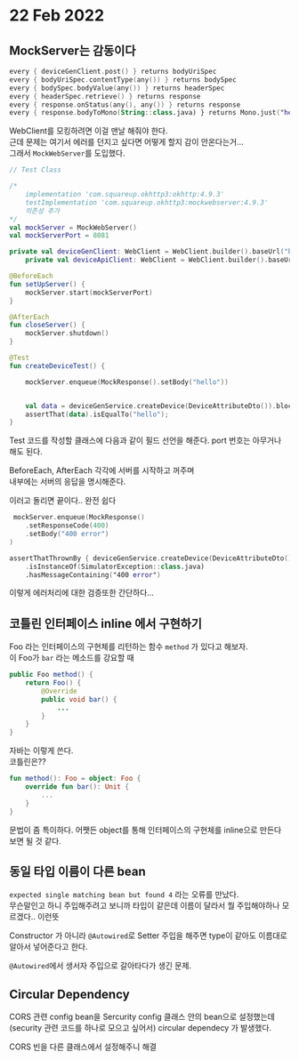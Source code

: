 # 22 Feb 2022   
   
## MockServer는 감동이다

``` kt
every { deviceGenClient.post() } returns bodyUriSpec
every { bodyUriSpec.contentType(any()) } returns bodySpec
every { bodySpec.bodyValue(any()) } returns headerSpec
every { headerSpec.retrieve() } returns response
every { response.onStatus(any(), any()) } returns response
every { response.bodyToMono(String::class.java) } returns Mono.just("hello")
```   
   
WebClient를 모킹하려면 이걸 맨날 해줘야 한다.   
근데 문제는 여기서 에러를 던지고 싶다면 어떻게 할지 감이 안온다는거...   
그래서 `MockWebServer`를 도입했다.   
   
``` kt
// Test Class

/*
    implementation 'com.squareup.okhttp3:okhttp:4.9.3'
    testImplementation 'com.squareup.okhttp3:mockwebserver:4.9.3'
    의존성 추가
*/
val mockServer = MockWebServer()
val mockServerPort = 8081

private val deviceGenClient: WebClient = WebClient.builder().baseUrl("http://localhost:${mockServerPort}").build()
    private val deviceApiClient: WebClient = WebClient.builder().baseUrl("http://localhost:${mockServerPort}").build()

@BeforeEach
fun setUpServer() {
    mockServer.start(mockServerPort)
}

@AfterEach
fun closeServer() {
    mockServer.shutdown()
}

@Test
fun createDeviceTest() {

    mockServer.enqueue(MockResponse().setBody("hello"))


    val data = deviceGenService.createDevice(DeviceAttributeDto()).block();
    assertThat(data).isEqualTo("hello");
}
```   
   
Test 코드를 작성할 클래스에 다음과 같이 필드 선언을 해준다. port 번호는 아무거나 해도 된다.   
   
BeforeEach, AfterEach 각각에 서버를 시작하고 꺼주며   
내부에는 서버의 응답을 명시해준다.   
   
이러고 돌리면 끝이다.. 완전 쉽다
    
``` kt
 mockServer.enqueue(MockResponse()
    .setResponseCode(400)
    .setBody("400 error")
)

assertThatThrownBy { deviceGenService.createDevice(DeviceAttributeDto()).block() }
    .isInstanceOf(SimulatorException::class.java)
    .hasMessageContaining("400 error")
```   
   
이렇게 에러처리에 대한 검증또한 간단하다...   
   
## 코틀린 인터페이스 inline 에서 구현하기   
   
Foo 라는 인터페이스의 구현체를 리턴하는 함수 `method` 가 있다고 해보자.   
이 Foo가 `bar` 라는 메소드를 강요할 때   
   
``` java
public Foo method() {
    return Foo() {
        @Override
        public void bar() {
            ...
        }
    }
}
```   
   
자바는 이렇게 쓴다.   
코틀린은??   
   
``` kt
fun method(): Foo = object: Foo {
    override fun bar(): Unit {
        ...
    }
}  
```   
   
문법이 좀 특이하다. 어쨋든 object를 통해 인터페이스의 구현체를 inline으로 만든다 보면 될 것 같다.   
   
## 동일 타입 이름이 다른 bean   
   
`expected single matching bean but found 4` 라는 오류를 만났다.   
무슨말인고 하니 주입해주려고 보니까 타입이 같은데 이름이 달라서 뭘 주입해야하나 모르겠다.. 이런뜻   
   
Constructor 가 아니라 `@Autowired`로 Setter 주입을 해주면 type이 같아도 이름대로 알아서 넣어준다고 한다.   
   
`@Autowired`에서 생서자 주입으로 갈아타다가 생긴 문제.     
   
## Circular Dependency   
   
CORS 관련 config bean을 Sercurity config 클래스 안의 bean으로 설정했는데 (security 관련 코드를 하나로 모으고 싶어서) circular dependecy 가 발생했다.    
   
CORS 빈을 다른 클래스에서 설정해주니 해결
